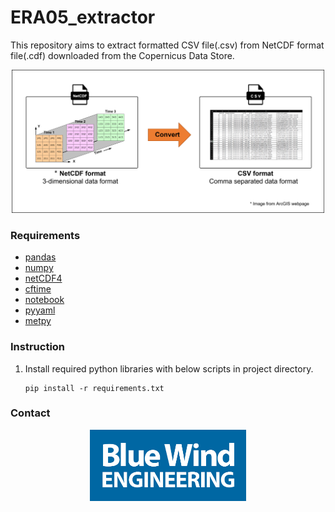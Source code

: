 # ERA05_extractor
This repository aims to extract formatted CSV file(.csv) from NetCDF format file(.cdf) downloaded from the Copernicus Data Store.
<p align="center">
  <img src="./src/abstract_img.png" width="500" alt="Logo">
</p>


### Requirements
- [pandas](https://pandas.pydata.org/docs/getting_started/install.html)
- [numpy](https://numpy.org/install/)
- [netCDF4](https://github.com/Unidata/netcdf4-python)
- [cftime](https://unidata.github.io/cftime/installing.html)
- [notebook](https://jupyter.org/install)
- [pyyaml](https://pypi.org/project/PyYAML/)
- [metpy](https://unidata.github.io/MetPy/latest/userguide/installguide.html)


### Instruction 
1. Install required python libraries with below scripts in project directory.
   ```
   pip install -r requirements.txt
   ```

### Contact
<p align="center">
  <img src="./src/blue_wind_engineering_logo.png" width="250" alt="Logo">
</p>
